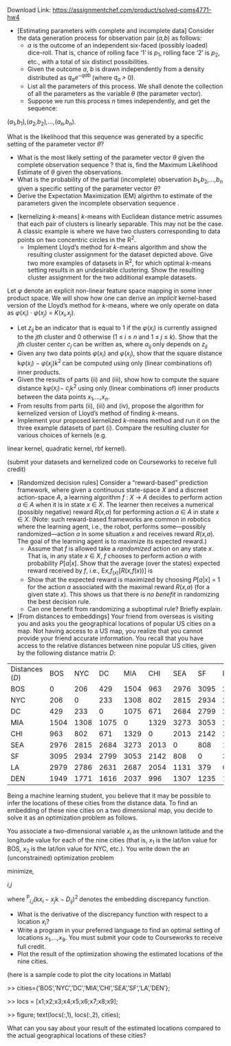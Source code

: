 Download Link: https://assignmentchef.com/product/solved-coms4771-hw4
<br>
<ul>

 <li>[Estimating parameters with complete and incomplete data] Consider the data generation process for observation pair (<em>a,b</em>) as follows:

  <ul>

   <li><em>a </em>is the outcome of an independent six-faced (possibly loaded) dice-roll. That is, chance of rolling face ‘1’ is <em>p</em><sub>1</sub>, rolling face ‘2’ is <em>p</em><sub>2</sub>, etc., with a total of six distinct possibilities.</li>

   <li>Given the outcome <em>a</em>, <em>b </em>is drawn independently from a density distributed as <em>q<sub>a</sub>e</em><sup>−<em>q</em></sup><em><sup>a</sup></em><em><sup>b </sup></em>(where <em>q<sub>a </sub>&gt; </em>0).</li>

   <li>List all the parameters of this process. We shall denote the collection of all the parameters as the variable <em>θ </em>(the parameter vector).</li>

   <li>Suppose we run this process <em>n </em>times independently, and get the sequence:</li>

  </ul></li>

</ul>

(<em>a</em><sub>1</sub><em>,b</em><sub>1</sub>)<em>,</em>(<em>a</em><sub>2</sub><em>,b</em><sub>2</sub>)<em>,…,</em>(<em>a<sub>n</sub>,b<sub>n</sub></em>)<em>.</em>

What is the likelihood that this sequence was generated by a specific setting of the parameter vector <em>θ</em>?

<ul>

 <li>What is the most likely setting of the parameter vector <em>θ </em>given the complete observation sequence ? that is, find the Maximum Likelihood Estimate of <em>θ </em>given the observations.</li>

 <li>What is the probability of the partial (incomplete) observation <em>b</em><sub>1</sub><em>,b</em><sub>2</sub><em>,…,b<sub>n </sub></em>given a specific setting of the parameter vector <em>θ</em>?</li>

 <li>Derive the Expectation Maximization (EM) algirthm to estimate of the parameters given the incomplete observation sequence .</li>

</ul>

<ul>

 <li>[kernelizing <em>k</em>-means] <em>k</em>-means with Euclidean distance metric assumes that each pair of clusters is linearly separable. This may not be the case. A classic example is where we have two clusters corresponding to data points on two concentric circles in the R<sup>2</sup>.

  <ul>

   <li>Implement Lloyd’s method for <em>k</em>-means algorithm and show the resulting cluster assignment for the dataset depicted above. Give two more examples of datasets in R<sup>2</sup>, for which optimal <em>k</em>-means setting results in an undesirable clustering. Show the resulting cluster assignment for the two additional example datasets.</li>

  </ul></li>

</ul>

Let <em>φ </em>denote an explicit non-linear feature space mapping in some inner product space. We will show how one can derive an <em>implicit </em>kernel-based version of the Lloyd’s method for <em>k</em>-means, where we only operate on data as <em>φ</em>(<em>x<sub>i</sub></em>) · <em>φ</em>(<em>x<sub>j</sub></em>) = <em>K</em>(<em>x<sub>i</sub>,x<sub>j</sub></em>).

<ul>

 <li>Let <em>z<sub>ij </sub></em>be an indicator that is equal to 1 if the <em>φ</em>(<em>x<sub>i</sub></em>) is currently assigned to the <em>jth </em>cluster and 0 otherwise (1 ≤ <em>i </em>≤ <em>n </em>and 1 ≤ <em>j </em>≤ <em>k</em>). Show that the <em>jth </em>cluster center <em>c<sub>j </sub></em>can be written as, where <em>α<sub>ij </sub></em>only depends on <em>z<sub>ij </sub></em></li>

 <li>Given any two data points <em>φ</em>(<em>x<sub>i</sub></em>) and <em>φ</em>(<em>x<sub>j</sub></em>), show that the square distance k<em>φ</em>(<em>x<sub>i</sub></em>) − <em>φ</em>(<em>x<sub>j</sub></em>)k<sup>2 </sup>can be computed using only (linear combinations of) inner products.</li>

 <li>Given the results of parts (ii) and (iii), show how to compute the square distance k<em>φ</em>(<em>x<sub>i</sub></em>)− <em>c<sub>j</sub></em>k<sup>2 </sup>using only (linear combinations of) inner products between the data points <em>x</em><sub>1</sub><em>,…,x<sub>n</sub></em>.</li>

 <li>From results from parts (ii), (iii) and (iv), propose the algorithm for kernelized version of Lloyd’s method of finding <em>k</em>-means.</li>

 <li>Implement your proposed kernelized <em>k</em>-means method and run it on the three example datasets of part (i). Compare the resulting cluster for various choices of kernels (e.g.</li>

</ul>

linear kernel, quadratic kernel, rbf kernel).

(submit your datasets and kernelized code on Courseworks to receive full credit)

<ul>

 <li>[Randomized decision rules] Consider a “reward-based” prediction framework, where given a continuous state-space <em>X </em>and a discreet action-space <em>A</em>, a learning algorithm <em>f </em>: <em>X </em>→ <em>A </em>decides to perform action <em>a </em>∈ <em>A </em>when it is in state <em>x </em>∈ <em>X</em>. The learner then receives a numerical (possibly negative) reward <em>R</em>(<em>x,a</em>) for performing action <em>a </em>∈ <em>A </em>in state <em>x </em>∈ <em>X</em>. (Note: such reward-based frameworks are common in robotics where the learning agent, i.e., the robot, performs some—possibly randomized—action <em>a </em>in some situation <em>x </em>and receives reward <em>R</em>(<em>x,a</em>). The goal of the learning agent is to maximize its expected reward.)

  <ul>

   <li>Assume that <em>f </em>is allowed take a <em>randomized </em>action on any state <em>x</em>. That is, in any state <em>x </em>∈ <em>X</em>, <em>f </em>chooses to perform action <em>a </em>with probability <em>P</em>[<em>a</em>|<em>x</em>]. Show that the average (over the states) expected reward received by <em>f</em>, i.e., E<em>x,f</em><sub>(<em>x</em>)</sub>[<em>R</em>(<em>x,f</em>(<em>x</em>))] is</li>

   <li>Show that the expected reward is maximized by choosing <em>P</em>[<em>a</em>|<em>x</em>] = 1 for the action <em>a </em>associated with the maximal reward <em>R</em>(<em>x,a</em>) (for a given state <em>x</em>). This shows us that there is <em>no benefit </em>in randomizing the best decision rule.</li>

   <li>Can one benefit from randomizing a suboptimal rule? Briefly explain.</li>

  </ul></li>

 <li>[From distances to embeddings] Your friend from overseas is visiting you and asks you the geographical locations of popular US cities on a map. Not having access to a US map, you realize that you cannot provide your friend accurate information. You recall that you have access to the relative distances between nine popular US cities, given by the following distance matrix <em>D</em>:</li>

</ul>

<table width="476">

 <tbody>

  <tr>

   <td width="91">Distances (<em>D</em>)</td>

   <td width="50">BOS</td>

   <td width="44">NYC</td>

   <td width="43">DC</td>

   <td width="43">MIA</td>

   <td width="43">CHI</td>

   <td width="43">SEA</td>

   <td width="43">SF</td>

   <td width="43">LA</td>

   <td width="35">DEN</td>

  </tr>

  <tr>

   <td width="91">BOS</td>

   <td width="50">0</td>

   <td width="44">206</td>

   <td width="43">429</td>

   <td width="43">1504</td>

   <td width="43">963</td>

   <td width="43">2976</td>

   <td width="43">3095</td>

   <td width="43">2979</td>

   <td width="35">1949</td>

  </tr>

  <tr>

   <td width="91">NYC</td>

   <td width="50">206</td>

   <td width="44">0</td>

   <td width="43">233</td>

   <td width="43">1308</td>

   <td width="43">802</td>

   <td width="43">2815</td>

   <td width="43">2934</td>

   <td width="43">2786</td>

   <td width="35">1771</td>

  </tr>

  <tr>

   <td width="91">DC</td>

   <td width="50">429</td>

   <td width="44">233</td>

   <td width="43">0</td>

   <td width="43">1075</td>

   <td width="43">671</td>

   <td width="43">2684</td>

   <td width="43">2799</td>

   <td width="43">2631</td>

   <td width="35">1616</td>

  </tr>

  <tr>

   <td width="91">MIA</td>

   <td width="50">1504</td>

   <td width="44">1308</td>

   <td width="43">1075</td>

   <td width="43">0</td>

   <td width="43">1329</td>

   <td width="43">3273</td>

   <td width="43">3053</td>

   <td width="43">2687</td>

   <td width="35">2037</td>

  </tr>

  <tr>

   <td width="91">CHI</td>

   <td width="50">963</td>

   <td width="44">802</td>

   <td width="43">671</td>

   <td width="43">1329</td>

   <td width="43">0</td>

   <td width="43">2013</td>

   <td width="43">2142</td>

   <td width="43">2054</td>

   <td width="35">996</td>

  </tr>

  <tr>

   <td width="91">SEA</td>

   <td width="50">2976</td>

   <td width="44">2815</td>

   <td width="43">2684</td>

   <td width="43">3273</td>

   <td width="43">2013</td>

   <td width="43">0</td>

   <td width="43">808</td>

   <td width="43">1131</td>

   <td width="35">1307</td>

  </tr>

  <tr>

   <td width="91">SF</td>

   <td width="50">3095</td>

   <td width="44">2934</td>

   <td width="43">2799</td>

   <td width="43">3053</td>

   <td width="43">2142</td>

   <td width="43">808</td>

   <td width="43">0</td>

   <td width="43">379</td>

   <td width="35">1235</td>

  </tr>

  <tr>

   <td width="91">LA</td>

   <td width="50">2979</td>

   <td width="44">2786</td>

   <td width="43">2631</td>

   <td width="43">2687</td>

   <td width="43">2054</td>

   <td width="43">1131</td>

   <td width="43">379</td>

   <td width="43">0</td>

   <td width="35">1059</td>

  </tr>

  <tr>

   <td width="91">DEN</td>

   <td width="50">1949</td>

   <td width="44">1771</td>

   <td width="43">1616</td>

   <td width="43">2037</td>

   <td width="43">996</td>

   <td width="43">1307</td>

   <td width="43">1235</td>

   <td width="43">1059</td>

   <td width="35">0</td>

  </tr>

 </tbody>

</table>

Being a machine learning student, you believe that it may be possible to infer the locations of these cities from the distance data. To find an embedding of these nine cities on a two dimensional map, you decide to solve it as an optimization problem as follows.

You associate a two-dimensional variable <em>x<sub>i </sub></em>as the unknown latitude and the longitude value for each of the nine cities (that is, <em>x</em><sub>1 </sub>is the lat/lon value for BOS, <em>x</em><sub>2 </sub>is the lat/lon value for NYC, etc.). You write down the an (unconstrained) optimization problem

minimize<em>,</em>

<em>i,j</em>

where <sup>P</sup><em><sub>i,j</sub></em>(k<em>x<sub>i </sub></em>− <em>x<sub>j</sub></em>k − <em>D<sub>ij</sub></em>)<sup>2 </sup>denotes the embedding discrepancy function.

<ul>

 <li>What is the derivative of the discrepancy function with respect to a location <em>x<sub>i</sub></em>?</li>

 <li>Write a program in your preferred language to find an optimal setting of locations <em>x</em><sub>1</sub><em>,…,x</em><sub>9</sub>. You must submit your code to Courseworks to receive full credit.</li>

 <li>Plot the result of the optimization showing the estimated locations of the nine cities.</li>

</ul>

(here is a sample code to plot the city locations in Matlab)

&gt;&gt; cities={’BOS’,’NYC’,’DC’,’MIA’,’CHI’,’SEA’,’SF’,’LA’,’DEN’};

&gt;&gt; locs = [x1;x2;x3;x4;x5;x6;x7;x8;x9];

&gt;&gt; figure; text(locs(:,1), locs(:,2), cities);

What can you say about your result of the estimated locations compared to the actual geographical locations of these cities?